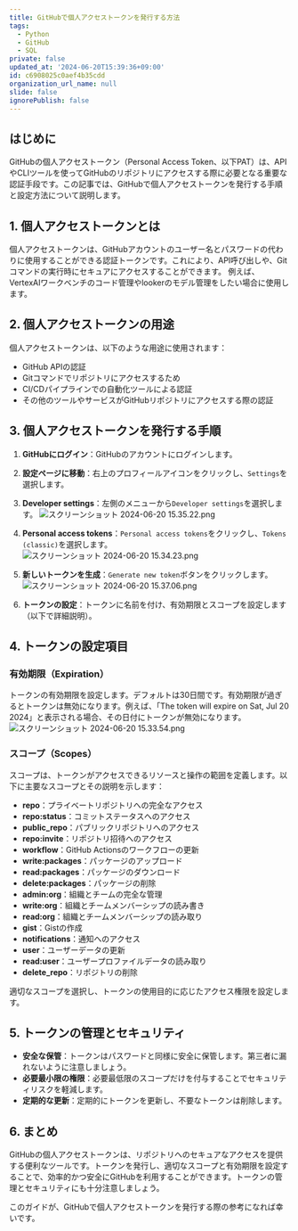 ```yaml
---
title: GitHubで個人アクセストークンを発行する方法
tags:
  - Python
  - GitHub
  - SQL
private: false
updated_at: '2024-06-20T15:39:36+09:00'
id: c6908025c0aef4b35cdd
organization_url_name: null
slide: false
ignorePublish: false
---
```

## はじめに
GitHubの個人アクセストークン（Personal Access Token、以下PAT）は、APIやCLIツールを使ってGitHubのリポジトリにアクセスする際に必要となる重要な認証手段です。この記事では、GitHubで個人アクセストークンを発行する手順と設定方法について説明します。

## 1. 個人アクセストークンとは

個人アクセストークンは、GitHubアカウントのユーザー名とパスワードの代わりに使用することができる認証トークンです。これにより、API呼び出しや、Gitコマンドの実行時にセキュアにアクセスすることができます。
例えば、VertexAIワークベンチのコード管理やlookerのモデル管理をしたい場合に使用します。

## 2. 個人アクセストークンの用途

個人アクセストークンは、以下のような用途に使用されます：
- GitHub APIの認証
- Gitコマンドでリポジトリにアクセスするため
- CI/CDパイプラインでの自動化ツールによる認証
- その他のツールやサービスがGitHubリポジトリにアクセスする際の認証

## 3. 個人アクセストークンを発行する手順

1. **GitHubにログイン**：GitHubのアカウントにログインします。
2. **設定ページに移動**：右上のプロフィールアイコンをクリックし、`Settings`を選択します。
3. **Developer settings**：左側のメニューから`Developer settings`を選択します。
![スクリーンショット 2024-06-20 15.35.22.png](https://qiita-image-store.s3.ap-northeast-1.amazonaws.com/0/3364428/6f6329e0-2687-d7ca-942f-c546e802e048.png)

4. **Personal access tokens**：`Personal access tokens`をクリックし、`Tokens (classic)`を選択します。
![スクリーンショット 2024-06-20 15.34.23.png](https://qiita-image-store.s3.ap-northeast-1.amazonaws.com/0/3364428/2d5eca97-a07f-a554-cdc1-2c36c3aa7dbc.png)

5. **新しいトークンを生成**：`Generate new token`ボタンをクリックします。
![スクリーンショット 2024-06-20 15.37.06.png](https://qiita-image-store.s3.ap-northeast-1.amazonaws.com/0/3364428/5d51aa31-f369-c05b-b886-0a09e078d641.png)

6. **トークンの設定**：トークンに名前を付け、有効期限とスコープを設定します（以下で詳細説明）。

## 4. トークンの設定項目

### 有効期限（Expiration）

トークンの有効期限を設定します。デフォルトは30日間です。有効期限が過ぎるとトークンは無効になります。例えば、「The token will expire on Sat, Jul 20 2024」と表示される場合、その日付にトークンが無効になります。
![スクリーンショット 2024-06-20 15.33.54.png](https://qiita-image-store.s3.ap-northeast-1.amazonaws.com/0/3364428/bc4641bb-63da-624f-df61-67834084aa6d.png)


### スコープ（Scopes）

スコープは、トークンがアクセスできるリソースと操作の範囲を定義します。以下に主要なスコープとその説明を示します：

- **repo**：プライベートリポジトリへの完全なアクセス
- **repo:status**：コミットステータスへのアクセス
- **public_repo**：パブリックリポジトリへのアクセス
- **repo:invite**：リポジトリ招待へのアクセス
- **workflow**：GitHub Actionsのワークフローの更新
- **write:packages**：パッケージのアップロード
- **read:packages**：パッケージのダウンロード
- **delete:packages**：パッケージの削除
- **admin:org**：組織とチームの完全な管理
- **write:org**：組織とチームメンバーシップの読み書き
- **read:org**：組織とチームメンバーシップの読み取り
- **gist**：Gistの作成
- **notifications**：通知へのアクセス
- **user**：ユーザーデータの更新
- **read:user**：ユーザープロファイルデータの読み取り
- **delete_repo**：リポジトリの削除

適切なスコープを選択し、トークンの使用目的に応じたアクセス権限を設定します。

## 5. トークンの管理とセキュリティ

- **安全な保管**：トークンはパスワードと同様に安全に保管します。第三者に漏れないように注意しましょう。
- **必要最小限の権限**：必要最低限のスコープだけを付与することでセキュリティリスクを軽減します。
- **定期的な更新**：定期的にトークンを更新し、不要なトークンは削除します。

## 6. まとめ

GitHubの個人アクセストークンは、リポジトリへのセキュアなアクセスを提供する便利なツールです。トークンを発行し、適切なスコープと有効期限を設定することで、効率的かつ安全にGitHubを利用することができます。トークンの管理とセキュリティにも十分注意しましょう。

このガイドが、GitHubで個人アクセストークンを発行する際の参考になれば幸いです。
